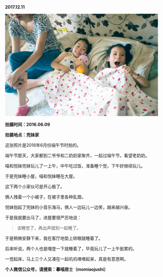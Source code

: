 
          
            
**2017.12.11**



![](img/51001-cc7428654dbccd29.jpg)




**拍摄时间：2016.06.09**

**拍摄地点：兜妹家**

这张照片是2016年6月份端午节时拍的。

端午节那天，大家都到二爷爷和二奶奶家聚齐，一起过端午节，看望老奶奶。

喵和悦妹兜妹玩儿了一上午，中午吃过饭，准备睡个觉，下午好继续玩儿。

于是兜妹睡小屋，喵和悦妹睡在大屋。

这下两个小家伙可是开心极了。

俩人拽着一个小被子，在被子里各种乱蹬。

悦妹抱起了兜妹的小音乐海马，俩人一边玩儿一边笑，越来越兴奋。

于是我就要出马了，进屋要很严厉地说：
>该睡觉了，再出声就别一起睡了。



于是稍微安静下来，我在客厅地垫上转眼就睡着了。

后来听说，两个人也是嘎登一下就睡着了，毕竟玩儿了一上午挺累的。

一觉起床，马上三个人又凑在一起叽叽喳喳起来，真是有意思啊。


**个人微信公众号，请搜索：摹喵居士（momiaojushi）**

          
        